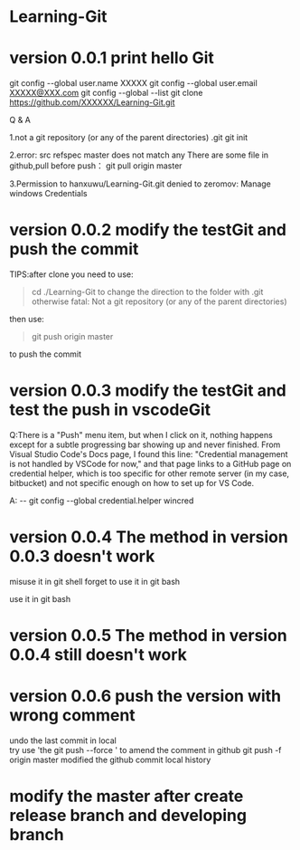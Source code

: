# Learning-Git


# version 0.0.1  print hello Git
git config --global user.name XXXXX
git config --global user.email XXXXX@XXX.com
git config --global --list
git clone https://github.com/XXXXXX/Learning-Git.git

Q & A

1.not a git repository (or any of the parent directories) .git
   git init

2.error: src refspec master does not match any
   There are some file in github,pull before push：
git pull origin master

3.Permission to hanxuwu/Learning-Git.git denied to zeromov:
  Manage windows Credentials


# version 0.0.2  modify the testGit and push the commit

TIPS:after clone you need to use:
> cd ./Learning-Git    to change the direction to the folder with .git   otherwise   fatal: Not a git repository (or any of the parent directories) 

then use:
> git push origin master

to push the commit

# version 0.0.3  modify the testGit and test the push in vscodeGit

Q:There is a "Push" menu item, but when I click on it, nothing happens except for a subtle progressing bar showing up and never finished. From Visual Studio Code's Docs page, I found this line: "Credential management is not handled by VSCode for now," and that page links to a GitHub page on credential helper, which is too specific for other remote server (in my case, bitbucket) and not specific enough on how to set up for VS Code.

A:  -- git config --global credential.helper wincred


# version 0.0.4  The method in version 0.0.3 doesn't work
misuse it in git shell forget to use it in git bash

use it in git bash

# version 0.0.5  The method in version 0.0.4 still doesn't work

# version 0.0.6  push the  version with wrong comment

undo the last commit in local  
try use  'the git push <remote> <branch> --force ' to amend the comment in github
git push -f  origin master     modified the github commit local history


# modify the master after create release branch and developing branch